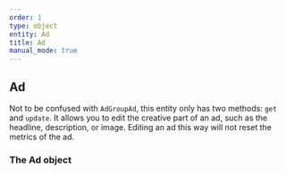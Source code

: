 ```yaml
---
order: 1
type: object
entity: Ad 
title: Ad 
manual_mode: true
---
```


## Ad 

Not to be confused with `AdGroupAd`, this entity only has two methods: `get` and `update`. It allows you to edit the creative part of an ad, such as the headline, description, or image. Editing an ad this way will not reset the metrics of the ad.


### The Ad object

